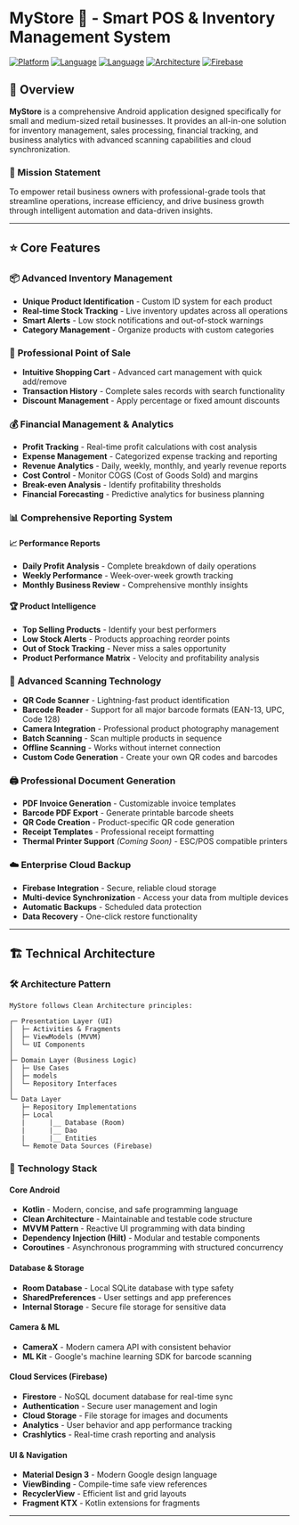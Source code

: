 # MyStore 🏪 - Smart POS & Inventory Management System

[![Platform](https://img.shields.io/badge/Platform-Android-brightgreen.svg)](https://android.com)
[![Language](https://img.shields.io/badge/Language-Kotlin-blue.svg)](https://kotlinlang.org)
[![Language](https://img.shields.io/badge/Dagger-hilt-red.svg)](https://hilt.org)
[![Architecture](https://img.shields.io/badge/Architecture-Clean%20Architecture-orange.svg)](https://developer.android.com/topic/architecture)
[![Firebase](https://img.shields.io/badge/Backend-Firebase-yellow.svg)](https://firebase.google.com)

## 🚀 Overview

**MyStore** is a comprehensive Android application designed specifically for small and medium-sized retail businesses. It provides an all-in-one solution for inventory management, sales processing, financial tracking, and business analytics with advanced scanning capabilities and cloud synchronization.

### 🎯 Mission Statement
To empower retail business owners with professional-grade tools that streamline operations, increase efficiency, and drive business growth through intelligent automation and data-driven insights.

---

## ⭐ Core Features

### 📦 **Advanced Inventory Management**
- **Unique Product Identification** - Custom ID system for each product
- **Real-time Stock Tracking** - Live inventory updates across all operations
- **Smart Alerts** - Low stock notifications and out-of-stock warnings
- **Category Management** - Organize products with custom categories

### 🛒 **Professional Point of Sale**
- **Intuitive Shopping Cart** - Advanced cart management with quick add/remove
- **Transaction History** - Complete sales records with search functionality
- **Discount Management** - Apply percentage or fixed amount discounts

### 💰 **Financial Management & Analytics**
- **Profit Tracking** - Real-time profit calculations with cost analysis
- **Expense Management** - Categorized expense tracking and reporting
- **Revenue Analytics** - Daily, weekly, monthly, and yearly revenue reports
- **Cost Control** - Monitor COGS (Cost of Goods Sold) and margins
- **Break-even Analysis** - Identify profitability thresholds
- **Financial Forecasting** - Predictive analytics for business planning

### 📊 **Comprehensive Reporting System**

#### 📈 **Performance Reports**
- **Daily Profit Analysis** - Complete breakdown of daily operations
- **Weekly Performance** - Week-over-week growth tracking
- **Monthly Business Review** - Comprehensive monthly insights

#### 🏆 **Product Intelligence**
- **Top Selling Products** - Identify your best performers
- **Low Stock Alerts** - Products approaching reorder points
- **Out of Stock Tracking** - Never miss a sales opportunity
- **Product Performance Matrix** - Velocity and profitability analysis

### 📱 **Advanced Scanning Technology**
- **QR Code Scanner** - Lightning-fast product identification
- **Barcode Reader** - Support for all major barcode formats (EAN-13, UPC, Code 128)
- **Camera Integration** - Professional product photography management
- **Batch Scanning** - Scan multiple products in sequence
- **Offline Scanning** - Works without internet connection
- **Custom Code Generation** - Create your own QR codes and barcodes

### 🖨️ **Professional Document Generation**
- **PDF Invoice Generation** - Customizable invoice templates
- **Barcode PDF Export** - Generate printable barcode sheets
- **QR Code Creation** - Product-specific QR code generation
- **Receipt Templates** - Professional receipt formatting
- **Thermal Printer Support** *(Coming Soon)* - ESC/POS compatible printers

### ☁️ **Enterprise Cloud Backup**
- **Firebase Integration** - Secure, reliable cloud storage
- **Multi-device Synchronization** - Access your data from multiple devices
- **Automatic Backups** - Scheduled data protection
- **Data Recovery** - One-click restore functionality

---

## 🏗️ Technical Architecture

### 🛠️ **Architecture Pattern**
```
MyStore follows Clean Architecture principles:

┌─ Presentation Layer (UI)
│  ├─ Activities & Fragments
│  ├─ ViewModels (MVVM)
│  └─ UI Components
│
├─ Domain Layer (Business Logic)
│  ├─ Use Cases
│  ├─ models
│  └─ Repository Interfaces
│
└─ Data Layer
   ├─ Repository Implementations
   ├─ Local
   |      |__ Database (Room)
   |      |__ Dao
   |      |__ Entities
   └─ Remote Data Sources (Firebase)
```

### 🔧 **Technology Stack**

#### **Core Android**
- **Kotlin** - Modern, concise, and safe programming language
- **Clean Architecture** - Maintainable and testable code structure
- **MVVM Pattern** - Reactive UI programming with data binding
- **Dependency Injection (Hilt)** - Modular and testable components
- **Coroutines** - Asynchronous programming with structured concurrency

#### **Database & Storage**
- **Room Database** - Local SQLite database with type safety
- **SharedPreferences** - User settings and app preferences
- **Internal Storage** - Secure file storage for sensitive data

#### **Camera & ML**
- **CameraX** - Modern camera API with consistent behavior
- **ML Kit** - Google's machine learning SDK for barcode scanning

#### **Cloud Services (Firebase)**
- **Firestore** - NoSQL document database for real-time sync
- **Authentication** - Secure user management and login
- **Cloud Storage** - File storage for images and documents
- **Analytics** - User behavior and app performance tracking
- **Crashlytics** - Real-time crash reporting and analysis

#### **UI & Navigation**
- **Material Design 3** - Modern Google design language
- **ViewBinding** - Compile-time safe view references
- **RecyclerView** - Efficient list and grid layouts
- **Fragment KTX** - Kotlin extensions for fragments

---

